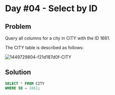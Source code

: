 # Day #04 - Select by ID
## Problem
Query all columns for a city in CITY with the ID 1661.

The CITY table is described as follows:

![1449729804-f21d187d0f-CITY](https://github.com/abheeshtsingh2803/HackerRank_SQL/assets/131380599/ae917eb7-7974-4dc6-8555-de2d8173c06b)

## Solution
```sql
SELECT * FROM CITY
WHERE ID = 1661;
```
